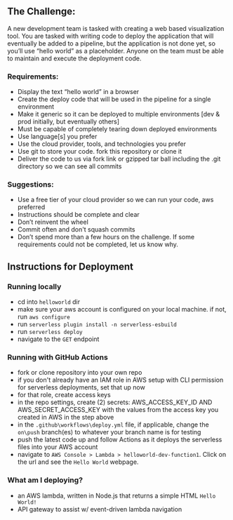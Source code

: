 ## The Challenge:

A new development team is tasked with creating a web based visualization tool. You are tasked with writing code to deploy the application that will eventually be added to a pipeline, but the application is not done yet, so you’ll use “hello world” as a placeholder. Anyone on the team must be able to maintain and execute the deployment code.  

### Requirements:

* Display the text “hello world” in a browser
* Create the deploy code that will be used in the pipeline for a single environment
* Make it generic so it can be deployed to multiple environments [dev & prod initially, but eventually others]
* Must be capable of completely tearing down deployed environments
* Use language[s] you prefer
* Use the cloud provider, tools, and technologies you prefer
* Use git to store your code. fork this repository or clone it
* Deliver the code to us via fork link or gzipped tar ball including the .git directory so we can see all commits

### Suggestions:

* Use a free tier of your cloud provider so we can run your code, aws preferred
* Instructions should be complete and clear
* Don’t reinvent the wheel
* Commit often and don't squash commits
* Don’t spend more than a few hours on the challenge. If some requirements could not be completed, let us know why.

## Instructions for Deployment

### Running locally
- cd into `helloworld` dir
- make sure your aws account is configured on your local machine. if not, run `aws configure`
- run `serverless plugin install -n serverless-esbuild`
- run `serverless deploy`
- navigate to the `GET` endpoint

### Running with GitHub Actions
- fork or clone repository into your own repo
- if you don't already have an IAM role in AWS setup with CLI permission for serverless deployments, set that up now
- for that role, create access keys
- in the repo settings, create (2) secrets: AWS_ACCESS_KEY_ID AND AWS_SECRET_ACCESS_KEY with the values from the access key you created in AWS in the step above
- in the `.github\workflows\deploy.yml` file, if applicable, change the `on\push` branch(es) to whatever your branch name is for testing
- push the latest code up and follow Actions as it deploys the serverless files into your AWS account
- navigate to `AWS Console > Lambda > helloworld-dev-function1`. Click on the url and see the `Hello World` webpage.

### What am I deploying?
- an AWS lambda, written in Node.js that returns a simple HTML `Hello World!`
- API gateway to assist w/ event-driven lambda navigation
